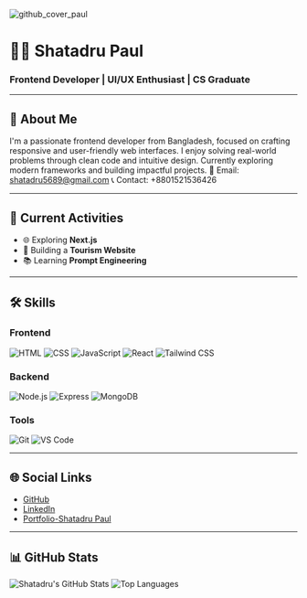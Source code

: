 
![github_cover_paul](https://github.com/user-attachments/assets/f6022664-7ae4-406f-a33d-a8e5663d1a2e)


# 👨‍💻 Shatadru Paul
### Frontend Developer | UI/UX Enthusiast | CS Graduate

---

## 👋 About Me
I'm a passionate frontend developer from Bangladesh, focused on crafting responsive and user-friendly web interfaces. I enjoy solving real-world problems through clean code and intuitive design. Currently exploring modern frameworks and building impactful projects.
📧 Email: shatadru5689@gmail.com 
📞 Contact: +8801521536426

---

## 🚀 Current Activities
- 🌐 Exploring **Next.js**
- 🧳 Building a **Tourism Website**
- 📚 Learning **Prompt Engineering**

---

## 🛠 Skills

### Frontend
![HTML](https://img.shields.io/badge/-HTML5-E34F26?logo=html5&logoColor=white)
![CSS](https://img.shields.io/badge/-CSS3-1572B6?logo=css3&logoColor=white)
![JavaScript](https://img.shields.io/badge/-JavaScript-F7DF1E?logo=javascript&logoColor=black)
![React](https://img.shields.io/badge/-React-61DAFB?logo=react&logoColor=black)
![Tailwind CSS](https://img.shields.io/badge/-Tailwind%20CSS-38B2AC?logo=tailwind-css&logoColor=white)

### Backend
![Node.js](https://img.shields.io/badge/-Node.js-339933?logo=node.js&logoColor=white)
![Express](https://img.shields.io/badge/-Express-000000?logo=express&logoColor=white)
![MongoDB](https://img.shields.io/badge/-MongoDB-47A248?logo=mongodb&logoColor=white)

### Tools
![Git](https://img.shields.io/badge/-Git-F05032?logo=git&logoColor=white)
![VS Code](https://img.shields.io/badge/-VS%20Code-007ACC?logo=visual-studio-code&logoColor=white)

---

## 🌐 Social Links
- [GitHub](https://github.com/Atanu-paul89)
- [LinkedIn](https://www.linkedin.com/in/shatadru-paul-42222a193/)
- [Portfolio-Shatadru Paul](https://myportfolio1212.web.app/)

---

## 📊 GitHub Stats

![Shatadru's GitHub Stats](https://github-readme-stats.vercel.app/api?username=Atanu-paul89&show_icons=true&theme=radical)
![Top Languages](https://github-readme-stats.vercel.app/api/top-langs/?username=Atanu-paul89&layout=compact)


